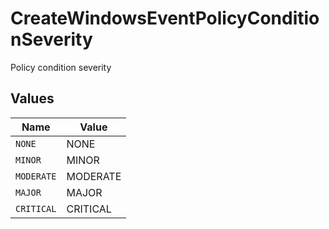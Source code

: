 # CreateWindowsEventPolicyConditionSeverity

Policy condition severity


## Values

| Name       | Value      |
| ---------- | ---------- |
| `NONE`     | NONE       |
| `MINOR`    | MINOR      |
| `MODERATE` | MODERATE   |
| `MAJOR`    | MAJOR      |
| `CRITICAL` | CRITICAL   |